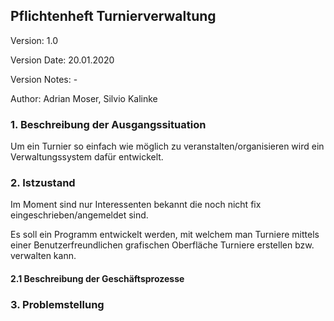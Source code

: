 ## Pflichtenheft Turnierverwaltung

Version: 1.0

Version Date: 20.01.2020

Version Notes: -

Author: Adrian Moser, Silvio Kalinke

### 1. Beschreibung der Ausgangssituation

Um ein Turnier so einfach wie möglich zu veranstalten/organisieren wird ein Verwaltungssystem dafür entwickelt.

### 2. Istzustand

Im Moment sind nur Interessenten bekannt die noch nicht fix eingeschrieben/angemeldet sind.

Es soll ein Programm entwickelt werden, mit welchem man Turniere mittels einer Benutzerfreundlichen grafischen Oberfläche Turniere erstellen bzw. verwalten kann.

#### 2.1 Beschreibung der Geschäftsprozesse



### 3. Problemstellung

